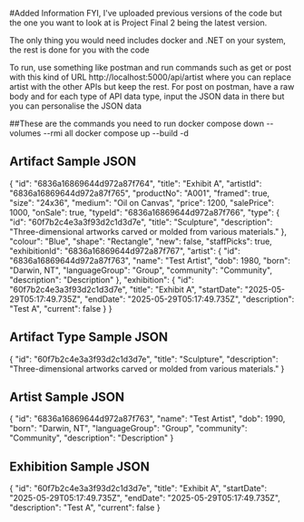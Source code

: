 #Added Information
FYI, I've uploaded previous versions of the code but the one you want to look at is Project Final 2 being the latest version.

The only thing you would need includes docker and .NET on your system, the rest is done for you with the code

To run, use something like postman and run commands such as get or post with this kind of URL http://localhost:5000/api/artist where you can replace artist with the other APIs but keep the rest. For post on postman, have a raw body and for each type of API data type, input the JSON data in there but you can personalise the JSON data

##These are the commands you need to run
docker compose down --volumes --rmi all
docker compose up --build -d

## Artifact Sample JSON
{
  "id": "6836a16869644d972a87f764",
  "title": "Exhibit A",
  "artistId": "6836a16869644d972a87f765",
  "productNo": "A001",
  "framed": true,
  "size": "24x36",
  "medium": "Oil on Canvas",
  "price": 1200,
  "salePrice": 1000,
  "onSale": true,
  "typeId": "6836a16869644d972a87f766",
  "type": {
    "id": "60f7b2c4e3a3f93d2c1d3d7e",
    "title": "Sculpture",
    "description": "Three-dimensional artworks carved or molded from various materials."
  },
  "colour": "Blue",
  "shape": "Rectangle",
  "new": false,
  "staffPicks": true,
  "exhibitionId": "6836a16869644d972a87f767",
  "artist": {
    "id": "6836a16869644d972a87f763",
    "name": "Test Artist",
    "dob": 1980,
    "born": "Darwin, NT",
    "languageGroup": "Group",
    "community": "Community",
    "description": "Description"
  },
  "exhibition": {
    "id": "60f7b2c4e3a3f93d2c1d3d7e",
    "title": "Exhibit A",
    "startDate": "2025-05-29T05:17:49.735Z",
    "endDate": "2025-05-29T05:17:49.735Z",
    "description": "Test A",
    "current": false
  }
}

## Artifact Type Sample JSON
{
  "id": "60f7b2c4e3a3f93d2c1d3d7e",
  "title": "Sculpture",
  "description": "Three-dimensional artworks carved or molded from various materials."
}

## Artist Sample JSON
{
  "id": "6836a16869644d972a87f763",
  "name": "Test Artist",
  "dob": 1990,
  "born": "Darwin, NT",
  "languageGroup": "Group",
  "community": "Community",
  "description": "Description"
}

## Exhibition Sample JSON
{
  "id": "60f7b2c4e3a3f93d2c1d3d7e",
  "title": "Exhibit A",
  "startDate": "2025-05-29T05:17:49.735Z",
  "endDate": "2025-05-29T05:17:49.735Z",
  "description": "Test A",
  "current": false
}

